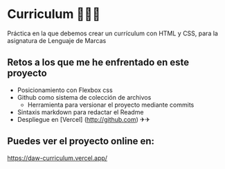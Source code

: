 
# Curriculum 📄📄💼
Práctica en la que debemos crear un currículum con HTML y CSS, para la asignatura de Lenguaje de Marcas

## Retos a los que me he enfrentado en este proyecto
* Posicionamiento con Flexbox css
* Github como sistema de colección de archivos
  * Herramienta para versionar el proyecto mediante commits
* Sintaxis  markdown para redactar el Readme
* Despliegue en  [Vercel] (http://github.com) ✈✈

## Puedes ver el proyecto online en:

https://daw-curriculum.vercel.app/ 
